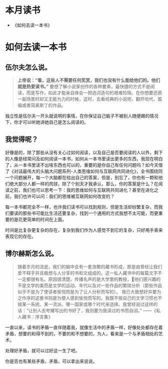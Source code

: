 # 本月读书
* 《如何去读一本书》


# 如何去读一本书
## 伍尔夫怎么说。
> **上帝说：“看，这些人不需要任何奖赏，我们也没有什么能给他们的。他们就是热爱读书。”**
要想了解小说家创作的各种要素，最快捷的方式不是阅读，而是写作，如此才能亲自体会一把选词造句的艰难险阻。在你想要还原一副场景时却又无能为力的时候，这时，去看经典的小说吧，翻开哈代、笛福或者简奥斯丁的作品。

独立性是伍尔夫一开头就说明的事情，在你保证自己脑子不被别人随便踢的情况下，你才可以听她讲她自己是怎么阅读的。

## 我觉得呢？
好像是的，除了那些从没有关心过如何阅读，以及自己是否要阅读的人以外，剩下的人像是经常问及如何阅读一本书，如何从一本书里读出更多的东西，我现在明白了，从一本书里读不出啥东西也可以的，重要的是你自己有任何问题吗？如今天借了《对话最伟大的头脑大问题系列-人类思维如何与互联网共同进化》，全书围绕同一个问题展开，每一个大脑都在给出自己的答案，但是，别忘了，你也有一颗和他们绝大部分人都一样的肉球，除了个别天才我承认，那么，你的答案是什么？在阅读之前，我们也可以思考一下：我的思维如何与互联网共同进化？甚至在进化之前，我们也许可以问：我们的思维被互联网如何改变的？

每一本书都完全不一样，也许我们读书可以找到规则，但是生活却纷繁复杂，而我们要读的那些书可能比生活还要复杂，找到一个通用的方式我想不太可能，而更重要的是花更简单的时间在上面。

时间是比复杂更复杂的存在，复杂到我们作为人感觉不到它的复杂，只好用手表来表现它的存在。

## 博尔赫斯怎么说。
>  随着岁月的流逝，我们的脑中会有一套浩繁的藏书形成，那是由曾经让我们爱不释手并且极想与人分享的书和文组成的。这一私人藏书中的每篇文字不一定都很有名。原因很清楚。传播名声的是大学里的教授，他们感兴趣的不是文学的美而是文学的运动、年代以及对一些作品的繁琐分析（那些作品似乎不是为了使读者愉悦而是为了让人分析而写的）。
> 我已大致想好并要为之作序的这套书则是为使人感到愉悦而写的。我既不按自己的文学习惯也不按某一系统、某一流派、哪一国家或哪个时代来选择。我曾经说过这样的话：“让别人去夸耀写出的书好了，我则要为我读过的书而自诩。”
> ——《私人藏书：序言集》

一直以来，读书的矛盾一直伴随着我，就像生活中的矛盾一样，好像处处都存在着矛盾，想要的和得不到的，不要的和不想要的，为人，看来是一个与矛盾相处的艺术。

处理好矛盾，就可以过好这一生了吧。

你是否也有某些矛盾，矛盾，可以拿出来说说。


